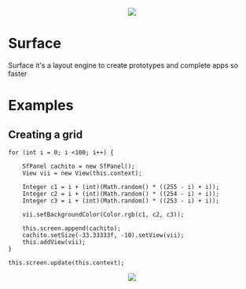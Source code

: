 <p align="center">
  <img src="https://github.com/nalancer08/ABAIS/blob/master/logo.png">
</p>

# Surface

Surface it's a layout engine to create prototypes and complete apps so faster


# Examples

## Creating a grid

```
for (int i = 0; i <100; i++) {

    SfPanel cachito = new SfPanel();
    View vii = new View(this.context);

    Integer c1 = i + (int)(Math.random() * ((255 - i) + i));
    Integer c2 = i + (int)(Math.random() * ((254 - i) + i));
    Integer c3 = i + (int)(Math.random() * ((253 - i) + i));

    vii.setBackgroundColor(Color.rgb(c1, c2, c3));

    this.screen.append(cachito);
    cachito.setSize(-33.33333f, -10).setView(vii);
    this.addView(vii);
}

this.screen.update(this.context);

```
<p align="center">
  <img src="https://github.com/nalancer08/ABAIS/blob/master/logo.png">
</p>
